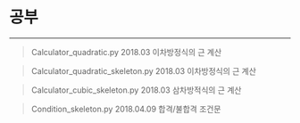 공부
================
- - -
>Calculator_quadratic.py
2018.03
이차방정식의 근 계산

>Calculator_quadratic_skeleton.py
2018.03
이차방정식의 근 계산

>Calculator_cubic_skeleton.py
2018.03
삼차방적식의 근 계산

>Condition_skeleton.py
2018.04.09
합격/불합격
조건문


